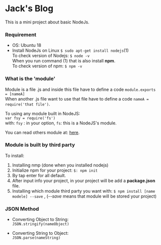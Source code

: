 # Jack's Blog
This is a mini project about basic NodeJs.  
### Requirement
- OS: Ubuntu 18
- Install NodeJs on Linux
``$ sudo apt-get install nodejs``(1)  
To check version of Nodejs: ``$ node -v``  
When you run command (1) that is also install **npm**.  
To check version of npm: ``$ npm -v``  


### What is the 'module'
 Module is a file .js and inside this file have to define a code ``module.exports = [nameA]``  
 When another .js file want to use that file have to define a code ``nameA = require('that file')``.  
 
 To using any module built in NodeJS:  
 ``var fsy = require('fs')``  
 with:  ``fsy`` : in your option, ``fs``: this is a NodeJS's module.  
 
 You can read others module at: [here](https://nodejs.org/en/docs/).  
 
 ### Module is built by third party  
 To install:  
 1. Installing nmp (done when you installed nodejs)  
 2. Initialize npm for your project: ``$: npm init``
 3. By tap enter for all default.  
 4. After input info your project, in your project will be add a **package.json** file.  
 5. Installing which module third party you want with:  ``$ npm install [name modele] --save`` , (*--save* means that module will be stored your project)  
  
### JSON Method

- Converting Object to String:  
``JSON.stringify(nameObject)``  

- Converting String to Object:  
``JSON.parse(nameString)``  

